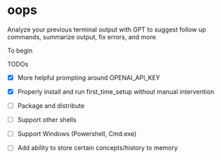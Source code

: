 # oops
Analyze your previous terminal output with GPT to suggest follow up commands, summarize output, fix errors, and more.

To begin

TODOs
- [x] More helpful prompting around OPENAI_API_KEY
- [x] Properly install and run first_time_setup without manual intervention
- [ ] Package and distribute

- [ ] Support other shells
- [ ] Support Windows (Powershell, Cmd.exe)
- [ ] Add ability to store certain concepts/history to memory
